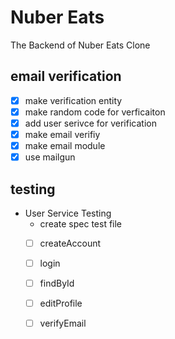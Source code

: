 # Nuber Eats
The Backend of Nuber Eats Clone

## email verification
- [X] make verification entity
- [X] make random code for verficaiton
- [X] add user serivce for verification
- [X] make email verifiy 
- [X] make email module
- [X] use mailgun

## testing
- User Service Testing
  - create spec test file
  - [ ] createAccount
  - [ ] login
  - [ ] findById
  - [ ] editProfile
  - [ ] verifyEmail


